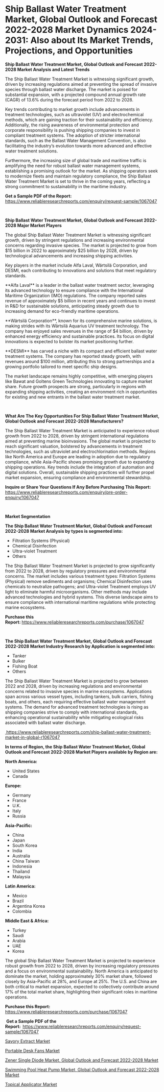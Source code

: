 <p><h1>Ship Ballast Water Treatment Market, Global Outlook and Forecast 2022-2028 Market Dynamics 2024-2031: Also about Its Market Trends, Projections, and Opportunities</h1></p><p><strong>Ship Ballast Water Treatment Market, Global Outlook and Forecast 2022-2028 Market Analysis and Latest Trends</strong></p>
<p><p>The Ship Ballast Water Treatment Market is witnessing significant growth, driven by increasing regulations aimed at preventing the spread of invasive species through ballast water discharge. The market is poised for substantial expansion, with a projected compound annual growth rate (CAGR) of 13.6% during the forecast period from 2022 to 2028. </p><p>Key trends contributing to market growth include advancements in treatment technologies, such as ultraviolet (UV) and electrochemical methods, which are gaining traction for their sustainability and efficiency. Additionally, the rising awareness of environmental protection and corporate responsibility is pushing shipping companies to invest in compliant treatment systems. The adoption of stricter international standards, such as the Ballast Water Management Convention, is also facilitating the industry’s evolution towards more advanced and effective water treatment solutions. </p><p>Furthermore, the increasing size of global trade and maritime traffic is amplifying the need for robust ballast water management systems, establishing a promising outlook for the market. As shipping operators seek to modernize fleets and maintain regulatory compliance, the Ship Ballast Water Treatment Market is set to thrive in the coming years, reflecting a strong commitment to sustainability in the maritime industry.</p></p>
<p><strong>Get a Sample PDF of the Report:&nbsp;</strong> <a href="https://www.reliableresearchreports.com/enquiry/request-sample/1067047?utm_campaign=8&utm_medium=2&utm_source=Github&utm_content=ia&utm_term=04122024&utm_id=ship-ballast-water-treatment-market-global-outlook-and-forecast-2022-2028">https://www.reliableresearchreports.com/enquiry/request-sample/1067047</a></p>
<p>&nbsp;</p>
<p><strong>Ship Ballast Water Treatment Market, Global Outlook and Forecast 2022-2028 Major Market Players</strong></p>
<p><p>The global Ship Ballast Water Treatment Market is witnessing significant growth, driven by stringent regulations and increasing environmental concerns regarding invasive species. The market is projected to grow from $15 billion in 2022 to approximately $25 billion by 2028, driven by technological advancements and increasing shipping activities.</p><p>Key players in the market include Alfa Laval, Wärtsilä Corporation, and DESMI, each contributing to innovations and solutions that meet regulatory standards. </p><p>**Alfa Laval** is a leader in the ballast water treatment sector, leveraging its advanced technology to ensure compliance with the International Maritime Organization (IMO) regulations. The company reported sales revenue of approximately $5 billion in recent years and continues to invest in R&D for sustainable solutions, anticipating steady growth due to increasing demand for eco-friendly maritime operations.</p><p>**Wärtsilä Corporation**, known for its comprehensive marine solutions, is making strides with its Wärtsilä Aquarius UV treatment technology. The company has enjoyed sales revenues in the range of $4 billion, driven by enhanced energy efficiency and sustainable practices. Its focus on digital innovations is expected to bolster its market positioning further.</p><p>**DESMI** has carved a niche with its compact and efficient ballast water treatment systems. The company has reported steady growth, with revenues around $100 million, attributing this to strong partnerships and a growing portfolio tailored to meet specific ship designs.</p><p>The market landscape remains highly competitive, with emerging players like Bawat and Goltens Green Technologies innovating to capture market share. Future growth prospects are strong, particularly in regions with expanding shipping activities, creating an environment rich in opportunities for existing and new entrants in the ballast water treatment market.</p></p>
<p>&nbsp;</p>
<p><strong>What Are The Key Opportunities For Ship Ballast Water Treatment Market, Global Outlook and Forecast 2022-2028 Manufacturers?</strong></p>
<p><p>The Ship Ballast Water Treatment Market is anticipated to experience robust growth from 2022 to 2028, driven by stringent international regulations aimed at preventing marine bioinvasions. The global market is projected to reach significant valuation, bolstered by advancements in treatment technologies, such as ultraviolet and electrochlorination methods. Regions like North America and Europe are leading in adoption due to regulatory compliance, while Asia-Pacific shows promising growth due to expanding shipping operations. Key trends include the integration of automation and digital solutions. Overall, sustainable shipping practices will further propel market expansion, ensuring compliance and environmental stewardship.</p></p>
<p><strong>Inquire or Share Your Questions If Any Before Purchasing This Report:</strong> <a href="https://www.reliableresearchreports.com/enquiry/pre-order-enquiry/1067047?utm_campaign=8&utm_medium=2&utm_source=Github&utm_content=ia&utm_term=04122024&utm_id=ship-ballast-water-treatment-market-global-outlook-and-forecast-2022-2028">https://www.reliableresearchreports.com/enquiry/pre-order-enquiry/1067047</a></p>
<p>&nbsp;</p>
<p><strong>Market Segmentation</strong></p>
<p><strong>The Ship Ballast Water Treatment Market, Global Outlook and Forecast 2022-2028 Market Analysis by types is segmented into:</strong></p>
<p><ul><li>Filtration Systems (Physical)</li><li>Chemical Disinfection</li><li>Ultra-violet Treatment</li><li>Others</li></ul></p>
<p><p>The Ship Ballast Water Treatment Market is projected to grow significantly from 2022 to 2028, driven by regulatory pressures and environmental concerns. The market includes various treatment types: Filtration Systems (Physical) remove sediments and organisms; Chemical Disinfection uses chemicals to neutralize pathogens; and Ultra-violet Treatment employs UV light to eliminate harmful microorganisms. Other methods may include advanced technologies and hybrid systems. This diverse landscape aims to ensure compliance with international maritime regulations while protecting marine ecosystems.</p></p>
<p><strong>Purchase this Report:&nbsp;</strong><a href="https://www.reliableresearchreports.com/purchase/1067047?utm_campaign=8&utm_medium=2&utm_source=Github&utm_content=ia&utm_term=04122024&utm_id=ship-ballast-water-treatment-market-global-outlook-and-forecast-2022-2028">https://www.reliableresearchreports.com/purchase/1067047</a></p>
<p>&nbsp;</p>
<p><strong>The Ship Ballast Water Treatment Market, Global Outlook and Forecast 2022-2028 Market Industry Research by Application is segmented into:</strong></p>
<p><ul><li>Tanker</li><li>Bulker</li><li>Fishing Boat</li><li>Others</li></ul></p>
<p><p>The Ship Ballast Water Treatment Market is projected to grow between 2022 and 2028, driven by increasing regulations and environmental concerns related to invasive species in marine ecosystems. Applications span across various vessel types, including tankers, bulk carriers, fishing boats, and others, each requiring effective ballast water management systems. The demand for advanced treatment technologies is rising as shipping companies strive to comply with international standards, enhancing operational sustainability while mitigating ecological risks associated with ballast water discharge.</p></p>
<p><a href="https://www.reliableresearchreports.com/ship-ballast-water-treatment-market-in-global-r1067047?utm_campaign=8&utm_medium=2&utm_source=Github&utm_content=ia&utm_term=04122024&utm_id=ship-ballast-water-treatment-market-global-outlook-and-forecast-2022-2028">&nbsp;https://www.reliableresearchreports.com/ship-ballast-water-treatment-market-in-global-r1067047</a></p>
<p><strong>In terms of Region, the Ship Ballast Water Treatment Market, Global Outlook and Forecast 2022-2028 Market Players available by Region are:</strong></p>
<p>
    <p> <strong> North America: </strong>
        <ul>
            <li>United States</li>
            <li>Canada</li>
        </ul>
        </p> 
    <p> <strong> Europe: </strong>
        <ul>
            <li>Germany</li>
            <li>France</li>
            <li>U.K.</li>
            <li>Italy</li>
            <li>Russia</li>
        </ul>
        </p> 
    <p> <strong> Asia-Pacific: </strong>
        <ul>
            <li>China</li>
            <li>Japan</li>
            <li>South Korea</li>
            <li>India</li>
            <li>Australia</li>
            <li>China Taiwan</li>
            <li>Indonesia</li>
            <li>Thailand</li>
            <li>Malaysia</li>
        </ul>
        </p> 
    <p> <strong> Latin America: </strong>
        <ul>
            <li>Mexico</li>
            <li>Brazil</li>
            <li>Argentina Korea</li>
            <li>Colombia</li>
        </ul>
        </p> 
    <p> <strong> Middle East & Africa: </strong>
        <ul>
            <li>Turkey</li>
            <li>Saudi</li>
            <li>Arabia</li>
            <li>UAE</li>
            <li>Korea</li>
        </ul>
    </p>
    </p>
<p><p>The global Ship Ballast Water Treatment Market is projected to experience robust growth from 2022 to 2028, driven by increasing regulatory pressures and a focus on environmental sustainability. North America is anticipated to dominate the market, holding approximately 30% market share, followed closely by Asia-Pacific at 28%, and Europe at 25%. The U.S. and China are both critical to market expansion, expected to collectively contribute around 17% of the total market share, highlighting their significant roles in maritime operations.</p></p>
<p><strong>Purchase this Report: </strong><a href="https://www.reliableresearchreports.com/purchase/1067047?utm_campaign=8&utm_medium=2&utm_source=Github&utm_content=ia&utm_term=04122024&utm_id=ship-ballast-water-treatment-market-global-outlook-and-forecast-2022-2028">https://www.reliableresearchreports.com/purchase/1067047</a></p>
<p>&nbsp;<strong>Get a Sample PDF of the Report:&nbsp;&nbsp;</strong><a href="https://www.reliableresearchreports.com/enquiry/request-sample/1067047?utm_campaign=8&utm_medium=2&utm_source=Github&utm_content=ia&utm_term=04122024&utm_id=ship-ballast-water-treatment-market-global-outlook-and-forecast-2022-2028">https://www.reliableresearchreports.com/enquiry/request-sample/1067047</a></p>
<p><strong></strong></p>
<p><p><a href="https://issuu.com/reportprime-2/docs/savory-extract-market-size-2030.pptx?utm_campaign=8&utm_medium=2&utm_source=Github&utm_content=ia&utm_term=04122024&utm_id=ship-ballast-water-treatment-market-global-outlook-and-forecast-2022-2028">Savory Extract Market</a></p><p><a href="https://www.linkedin.com/pulse/portable-desk-fans-market-segmentation-in-depth-analysis-householdcommercial-zfzse?utm_campaign=8&utm_medium=2&utm_source=Github&utm_content=ia&utm_term=04122024&utm_id=ship-ballast-water-treatment-market-global-outlook-and-forecast-2022-2028">Portable Desk Fans Market</a></p><p><a href="https://github.com/PeterParrish5/Market-Research-Report-List-7/blob/main/zener-single-diode-market-global-outlook-and-forecast-2022-2028-market.md?utm_campaign=8&utm_medium=2&utm_source=Github&utm_content=ia&utm_term=04122024&utm_id=ship-ballast-water-treatment-market-global-outlook-and-forecast-2022-2028">Zener Single Diode Market, Global Outlook and Forecast 2022-2028 Market</a></p><p><a href="https://github.com/AfsanaMia652/Market-Research-Report-List-1/blob/main/swimming-pool-heat-pump-market-global-outlook-and-forecast-2022-2028-market.md?utm_campaign=8&utm_medium=2&utm_source=Github&utm_content=ia&utm_term=04122024&utm_id=ship-ballast-water-treatment-market-global-outlook-and-forecast-2022-2028">Swimming Pool Heat Pump Market, Global Outlook and Forecast 2022-2028 Market</a></p><p><a href="https://issuu.com/reportprime-2/docs/topical-applicator-market-size-2030.pptx?utm_campaign=8&utm_medium=2&utm_source=Github&utm_content=ia&utm_term=04122024&utm_id=ship-ballast-water-treatment-market-global-outlook-and-forecast-2022-2028">Topical Applicator Market</a></p></p>
